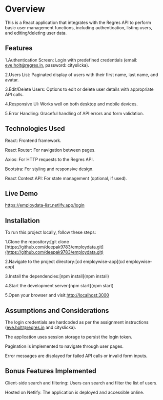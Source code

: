 # Overview
This is a React application that integrates with the Regres API to perform basic user management functions, including authentication, listing users, and editing/deleting user data.

## Features
1.Authentication Screen: Login with predefined credentials (email: eve.holt@regres.in, password: cityslicka).

2.Users List: Paginated display of users with their first name, last name, and avatar.

3.Edit/Delete Users: Options to edit or delete user details with appropriate API calls.

4.Responsive UI: Works well on both desktop and mobile devices.

5.Error Handling: Graceful handling of API errors and form validation.

## Technologies Used

React: Frontend framework.

React Router: For navigation between pages.

Axios: For HTTP requests to the Regres API.

Bootstra: For styling and responsive design.

React Context API: For state management (optional, if used).

## Live Demo
https://employdata-list.netlify.app/login

## Installation

To run this project locally, follow these steps:

1.Clone the repository:[git clone [https://github.com/deepak9783/employdata.git](https://github.com/deepak9783/employdata.git)

2.Navigate to the project directory:[cd employwise-app](cd employwise-app)

3.Install the dependencies:[npm install](npm install)

4.Start the development server:[npm start](npm start)

5.Open your browser and visit:[http://localhost:3000](http://localhost:3000)

## Assumptions and Considerations

The login credentials are hardcoded as per the assignment instructions (eve.holt@regres.in and cityslicka).

The application uses session storage to persist the login token.

Pagination is implemented to navigate through user pages.

Error messages are displayed for failed API calls or invalid form inputs.

## Bonus Features Implemented

Client-side search and filtering: Users can search and filter the list of users.

Hosted on Netlify: The application is deployed and accessible online.
